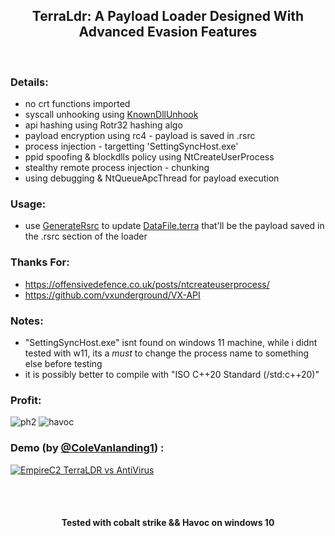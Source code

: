 
<h2 align="center">
TerraLdr: A Payload Loader Designed With Advanced Evasion Features
</h2>

</br>

### Details: 
- no crt functions imported
- syscall unhooking using [KnownDllUnhook](https://github.com/ORCx41/KnownDllUnhook)
- api hashing using Rotr32 hashing algo
- payload encryption using rc4 - payload is saved in .rsrc
- process injection - targetting 'SettingSyncHost.exe'
- ppid spoofing & blockdlls policy using NtCreateUserProcess 
- stealthy remote process injection - chunking
- using debugging & NtQueueApcThread for payload execution 


### Usage:
- use [GenerateRsrc](https://github.com/ORCx41/TerraLdr/tree/main/Helper/GenerateRsrc) to update [DataFile.terra](https://github.com/ORCx41/TerraLdr/blob/main/Terra/DataFile.terra) that'll be the payload saved in the .rsrc section of the loader


### Thanks For:
- https://offensivedefence.co.uk/posts/ntcreateuserprocess/
- https://github.com/vxunderground/VX-API


### Notes:
  - "SettingSyncHost.exe" isnt found on windows 11 machine, while i didnt tested with w11, its a *must* to change the process name to something else before testing
  - it is possibly better to compile with "ISO C++20 Standard (/std:c++20)"

### Profit:
![ph2](https://user-images.githubusercontent.com/111295429/198824933-101d0641-d8b3-4cef-812d-0834cdb8cf0f.png)
![havoc](https://user-images.githubusercontent.com/111295429/198824884-ba516101-0b02-4ff7-94fb-65ce692e02ce.jpg)


### Demo (by [@ColeVanlanding1](https://twitter.com/ColeVanlanding1)) :
[![EmpireC2 TerraLDR vs AntiVirus](https://user-images.githubusercontent.com/111295429/199412734-de802fa6-0abc-4772-91de-9ca51f565bb1.png)](https://www.youtube.com/watch?v=z8imK4YyrtE "EmpireC2 TerraLDR vs AntiVirus")


</br>
</br>



<h4 align="center">
Tested with cobalt strike && Havoc on windows 10
</h4>
